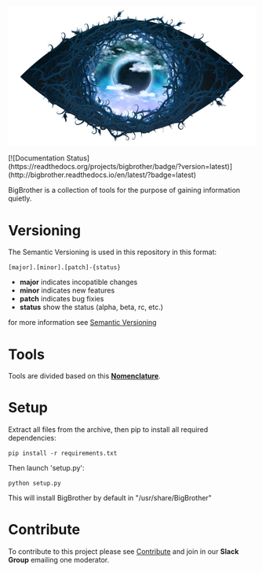 <p align="center"><img alt="BigBrothe is watching you" src="docs/logo.jpg" /></p>
[![Documentation Status](https://readthedocs.org/projects/bigbrother/badge/?version=latest)](http://bigbrother.readthedocs.io/en/latest/?badge=latest)

BigBrother is a collection of tools for the purpose of gaining information quietly.

# Versioning
The Semantic Versioning is used in this repository in this format:

	[major].[minor].[patch]-{status}

* **major** indicates incopatible changes
* **minor** indicates new features
* **patch** indicates bug fixies
* **status** show the status (alpha, beta, rc, etc.)

for more information see [Semantic Versioning](http://semver.org/)

# Tools
Tools are divided based on this [**Nomenclature**](docs/nomenclature.md).

# Setup
Extract all files from the archive, then pip to install all required dependencies:

	pip install -r requirements.txt

Then launch 'setup.py':

	python setup.py

This will install BigBrother by default in "/usr/share/BigBrother"

# Contribute
To contribute to this project please see [Contribute](docs/CONTRIBUTING.md) and join in our **Slack Group** emailing one moderator.
